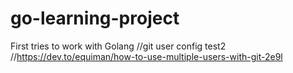 # go-learning-project
First tries to work with Golang
//git user config test2
//https://dev.to/equiman/how-to-use-multiple-users-with-git-2e9l
